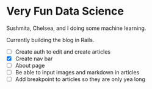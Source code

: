 # Very Fun Data Science
Sushmita, Chelsea, and I doing some machine learning.

Currently building the blog in Rails.

- [ ] Create auth to edit and create articles
- [x] Create nav bar
- [ ] About page
- [ ] Be able to input images and markdown in articles
- [ ] Add breakpoint to articles so they are only yea long
